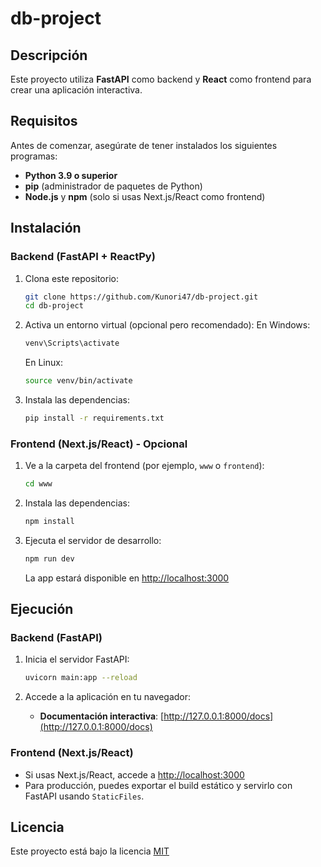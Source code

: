# db-project

## Descripción
Este proyecto utiliza **FastAPI** como backend y **React** como frontend para crear una aplicación interactiva.

## Requisitos
Antes de comenzar, asegúrate de tener instalados los siguientes programas:
- **Python 3.9 o superior**
- **pip** (administrador de paquetes de Python)
- **Node.js** y **npm** (solo si usas Next.js/React como frontend)

## Instalación

### Backend (FastAPI + ReactPy)
1. Clona este repositorio:
   ```bash
   git clone https://github.com/Kunori47/db-project.git
   cd db-project
   ```
2. Activa un entorno virtual (opcional pero recomendado):
    En Windows:
    ```bash
    venv\Scripts\activate
    ```
    En Linux:
    ```bash
    source venv/bin/activate
    ```

3. Instala las dependencias:
   ```bash
   pip install -r requirements.txt
   ```

### Frontend (Next.js/React) - Opcional
1. Ve a la carpeta del frontend (por ejemplo, `www` o `frontend`):
   ```bash
   cd www
   ```
2. Instala las dependencias:
   ```bash
   npm install
   ```
3. Ejecuta el servidor de desarrollo:
   ```bash
   npm run dev
   ```
   La app estará disponible en [http://localhost:3000](http://localhost:3000)

## Ejecución

### Backend (FastAPI)
1. Inicia el servidor FastAPI:
   ```bash
   uvicorn main:app --reload
   ```

2. Accede a la aplicación en tu navegador:
   - **Documentación interactiva**: [http://127.0.0.1:8000/docs](http://127.0.0.1:8000/docs)

### Frontend (Next.js/React)
- Si usas Next.js/React, accede a [http://localhost:3000](http://localhost:3000)
- Para producción, puedes exportar el build estático y servirlo con FastAPI usando `StaticFiles`.

## Licencia
Este proyecto está bajo la licencia [MIT](https://opensource.org/licenses/MIT)